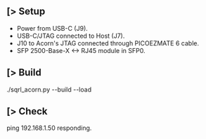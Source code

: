 [> Setup
--------
- Power from USB-C (J9).
- USB-C/JTAG connected to Host (J7).
- J10 to Acorn's JTAG connected through PICOEZMATE 6 cable.
- SFP 2500-Base-X <-> RJ45 module in SFP0.

[> Build
--------
./sqrl_acorn.py --build --load

[> Check
--------
ping 192.168.1.50 responding.

